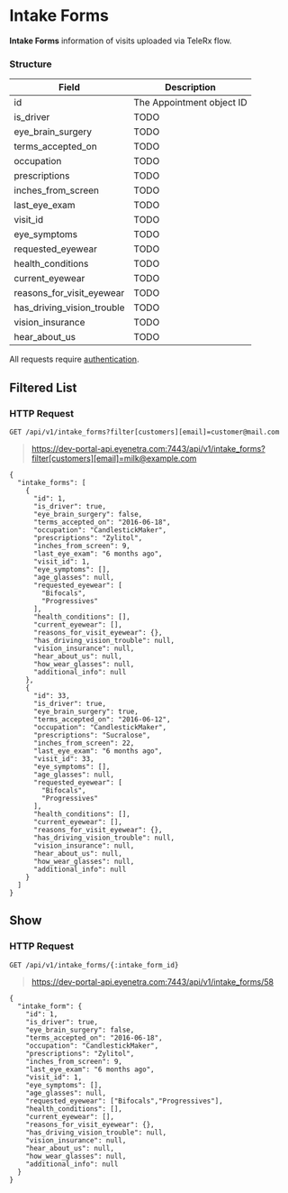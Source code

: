 # Intake Forms

**Intake Forms** information of visits uploaded via TeleRx flow.

### Structure

Field             | Description
----------------- | -------------------------------------------------------------------------------
id                | The Appointment object ID
is_driver         | TODO
eye_brain_surgery | TODO
terms_accepted_on | TODO
occupation        | TODO
prescriptions     | TODO
inches_from_screen| TODO
last_eye_exam     | TODO
visit_id          | TODO
eye_symptoms      | TODO
requested_eyewear | TODO
health_conditions | TODO
current_eyewear   | TODO
reasons_for_visit_eyewear   | TODO
has_driving_vision_trouble  | TODO
vision_insurance            | TODO
hear_about_us               | TODO

<aside class="warn">
All requests require <a href="#basic-authentication">authentication</a>.
</aside>

## Filtered List

### HTTP Request

`GET /api/v1/intake_forms?filter[customers][email]=customer@mail.com`

> https://dev-portal-api.eyenetra.com:7443/api/v1/intake_forms?filter[customers][email]=milk@example.com

````
{
  "intake_forms": [
    {
      "id": 1,
      "is_driver": true,
      "eye_brain_surgery": false,
      "terms_accepted_on": "2016-06-18",
      "occupation": "CandlestickMaker",
      "prescriptions": "Zylitol",
      "inches_from_screen": 9,
      "last_eye_exam": "6 months ago",
      "visit_id": 1,
      "eye_symptoms": [],
      "age_glasses": null,
      "requested_eyewear": [
        "Bifocals",
        "Progressives"
      ],
      "health_conditions": [],
      "current_eyewear": [],
      "reasons_for_visit_eyewear": {},
      "has_driving_vision_trouble": null,
      "vision_insurance": null,
      "hear_about_us": null,
      "how_wear_glasses": null,
      "additional_info": null
    },
    {
      "id": 33,
      "is_driver": true,
      "eye_brain_surgery": true,
      "terms_accepted_on": "2016-06-12",
      "occupation": "CandlestickMaker",
      "prescriptions": "Sucralose",
      "inches_from_screen": 22,
      "last_eye_exam": "6 months ago",
      "visit_id": 33,
      "eye_symptoms": [],
      "age_glasses": null,
      "requested_eyewear": [
        "Bifocals",
        "Progressives"
      ],
      "health_conditions": [],
      "current_eyewear": [],
      "reasons_for_visit_eyewear": {},
      "has_driving_vision_trouble": null,
      "vision_insurance": null,
      "hear_about_us": null,
      "how_wear_glasses": null,
      "additional_info": null
    }
  ]
}
````

## Show

### HTTP Request

`GET /api/v1/intake_forms/{:intake_form_id}`

> https://dev-portal-api.eyenetra.com:7443/api/v1/intake_forms/58

````
{
  "intake_form": {
    "id": 1,
    "is_driver": true,
    "eye_brain_surgery": false,
    "terms_accepted_on": "2016-06-18",
    "occupation": "CandlestickMaker",
    "prescriptions": "Zylitol",
    "inches_from_screen": 9,
    "last_eye_exam": "6 months ago",
    "visit_id": 1,
    "eye_symptoms": [],
    "age_glasses": null,
    "requested_eyewear": ["Bifocals","Progressives"],
    "health_conditions": [],
    "current_eyewear": [],
    "reasons_for_visit_eyewear": {},
    "has_driving_vision_trouble": null,
    "vision_insurance": null,
    "hear_about_us": null,
    "how_wear_glasses": null,
    "additional_info": null
  }
}
````
